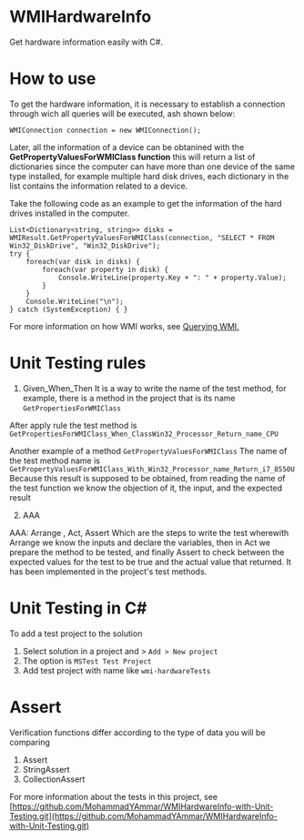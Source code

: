 # WMIHardwareInfo

Get hardware information easily with C#.

# How to use

To get the hardware information, it is necessary to establish a connection through wich all queries will be executed, ash shown below:

```
WMIConnection connection = new WMIConnection();
```

Later, all the information of a device can be obtanined with the **GetPropertyValuesForWMIClass function** this will return a list of dictionaries since the computer can have more than one device of the same type installed, for example multiple hard disk drives, each dictionary in the list contains the information related to a device.

Take the following code as an example to get the information of the hard drives installed in the computer.

```
List<Dictionary<string, string>> disks = WMIResult.GetPropertyValuesForWMIClass(connection, "SELECT * FROM Win32_DiskDrive", "Win32_DiskDrive");
try {
    foreach(var disk in disks) {
        foreach(var property in disk) {
            Console.WriteLine(property.Key + ": " + property.Value);
        }
    }
    Console.WriteLine("\n");
} catch (SystemException) { }
```

For more information on how WMI works, see [Querying WMI.](https://docs.microsoft.com/en-us/windows/win32/wmisdk/querying-wmi)

# Unit Testing rules
1. Given_When_Then
It is a way to write the name of the test method, for example, there is a method in the project that is its name
 `GetPropertiesForWMIClass `

After apply rule the test method is 
`GetPropertiesForWMIClass_When_ClassWin32_Processor_Return_name_CPU`

Another example of a method
 `GetPropertyValuesForWMIClass`
The name of the test method name is
`GetPropertyValuesForWMIClass_With_Win32_Processor_name_Return_i7_8550U`
Because this result is supposed to be obtained, from reading the name of the test function we know the objection of it, the input, and the expected result

2. AAA

AAA: Arrange , Act, Assert
Which are the steps to write the test wherewith Arrange we know the inputs and declare the variables, then in Act we prepare the method to be tested, and finally Assert to check between the expected values ​​for the test to be true and the actual value that returned.
It has been implemented in the project's test methods.


# Unit Testing in C#

To add a test project to the solution 
1. Select solution in a project and > `Add > New project`
2. The option is `MSTest Test Project`
3. Add test project with name like `wmi-hardwareTests`


# Assert
Verification functions differ according to the type of data you will be comparing
1. Assert
2. StringAssert
3. CollectionAssert


For more  information about the tests in this project, see [https://github.com/MohammadYAmmar/WMIHardwareInfo-with-Unit-Testing.git](https://github.com/MohammadYAmmar/WMIHardwareInfo-with-Unit-Testing.git)